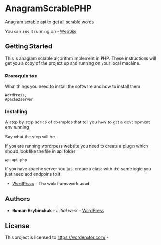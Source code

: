 # AnagramScrablePHP
Anagram scrable api to get all scrable words

You can see it running on - [WebSite](https://wordenator.com/)

## Getting Started
This is anagram scrable algorithm implement in PHP.
These instructions will get you a copy of the project up and running on your local machine.

### Prerequisites

What things you need to install the software and how to install them

```
WordPress,
Apache2server
```

### Installing

A step by step series of examples that tell you how to get a development env running

Say what the step will be

If you are running wordrpess website you need to create a plugin which should look like the file in api folder
```
wp-api.php
```
If you have apache server you just create a class  with the  same logic you just need add endpoins to it

* [WordPress](www.wordpress.com/) - The web framework used

## Authors

* **Roman Hrybinchuk** - *Initial work* - [WordPress](https://gist.github.com/Romucmadh)


## License

This project is licensed to https://wordenator.com/ -
